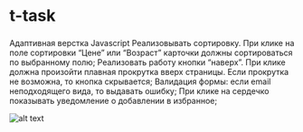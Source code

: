 # t-task

###  
Адаптивная верстка
Javascript
Реализовывать сортировку. При клике на поле сортировки “Цене” или “Возраст” карточки должны сортироваться по выбранному полю;
Реализовать работу кнопки “наверх”. При клике должна произойти плавная прокрутка вверх страницы. Если прокрутка не возможна, то кнопка скрывается;
Валидация формы: если email неподходящего вида, то выдавать ошибку;
При клике на сердечко показывать уведомление о добавлении в избранное;

![alt text](https://github.com/kamalov-eldar/t-task/blob/main/t-task.jpg)
